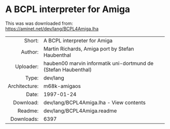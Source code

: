 # A BCPL interpreter for Amiga

This was was downloaded from: https://aminet.net/dev/lang/BCPL4Amiga.lha

|               |       |
| ------------: | ----- |
| Short:        | A BCPL interpreter for Amiga |
| Author:       | Martin Richards, Amiga port by Stefan Haubenthal |
| Uploader:	    | hauben00 marvin informatik uni-dortmund de (Stefan Haubenthal) |
| Type:         | dev/lang |
| Architecture: |	m68k-amigaos |
| Date:         | 1997-01-24 |
| Download:     |	dev/lang/BCPL4Amiga.lha - View contents |
| Readme:       | dev/lang/BCPL4Amiga.readme |
| Downloads:    | 6397 |
